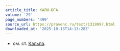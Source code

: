 ```yaml
---
article_title: КАЛИ-ЮГА
volume: '29'
page_numbers: '499'
source_url: https://pravenc.ru/text/1319997.html
downloaded_at: '2025-10-13T14:13:28Z'
---
```


- см. ст. [Кальпа](https://pravenc.ru/text/Кальпа.html).
